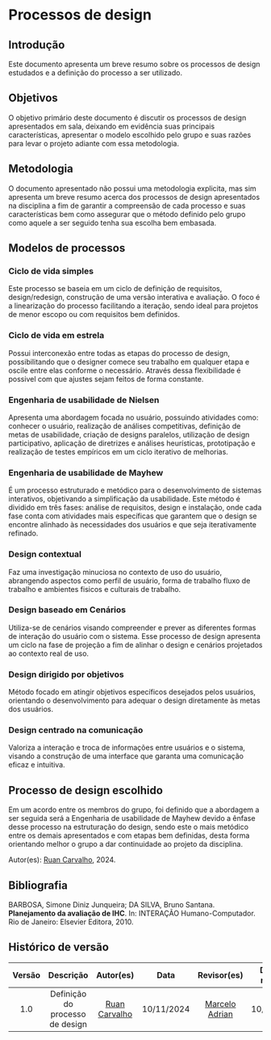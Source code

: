 # Processos de design

## Introdução
Este documento apresenta um breve resumo sobre os processos de design estudados e a definição do processo a ser utilizado.

## Objetivos
O objetivo primário deste documento é discutir os processos de design apresentados em sala, deixando em evidência suas principais características, apresentar o modelo escolhido pelo grupo e suas razões
para levar o projeto adiante com essa metodologia.

## Metodologia
O documento apresentado não possui uma metodologia explicita, mas sim apresenta um breve resumo acerca dos processos de design apresentados na disciplina a fim de garantir a compreensão de cada processo e suas
características bem como assegurar que o método definido pelo grupo como aquele a ser seguido tenha sua escolha bem embasada.

## Modelos de processos

### Ciclo de vida simples
Este processo se baseia em um ciclo de definição de requisitos, design/redesign, construção de uma versão interativa e avaliação. O foco é a linearização do processo facilitando a iteração, sendo ideal para projetos de menor escopo ou com requisitos bem definidos.

### Ciclo de vida em estrela
Possui interconexão entre todas as etapas do processo de design, possibilitando que o designer comece seu trabalho em qualquer etapa e oscile entre elas conforme o necessário. Através dessa flexibilidade é possivel com que ajustes sejam feitos de forma constante.

### Engenharia de usabilidade de Nielsen
Apresenta uma abordagem focada no usuário, possuindo atividades como: conhecer o usuário, realização de análises competitivas, definição de metas de usabilidade, criação de designs paralelos, utilização de design participativo, aplicação de diretrizes e análises heurísticas, prototipação e realização de testes empíricos em um ciclo iterativo de melhorias.

### Engenharia de usabilidade de Mayhew
É um processo estruturado e metódico para o desenvolvimento de sistemas interativos, objetivando a simplificação da usabilidade.
Este método é dividido em três fases: análise de requisitos, design e instalação, onde cada fase conta com atividades mais específicas que garantem que o design se encontre alinhado às necessidades dos usuários e que seja iterativamente refinado.

### Design contextual
Faz uma investigação minuciosa no contexto de uso do usuário, abrangendo aspectos como perfil de usuário, forma de trabalho fluxo de trabalho e ambientes fisicos e culturais de trabalho.

### Design baseado em Cenários
Utiliza-se de cenários visando compreender e prever as diferentes formas de interação do usuário com o sistema.
Esse processo de design apresenta um ciclo na fase de projeção a fim de alinhar o design e cenários projetados ao contexto real de uso.

### Design dirigido por objetivos
Método focado em atingir objetivos específicos desejados pelos usuários, orientando o desenvolvimento para adequar o design diretamente às metas dos usuários.

### Design centrado na comunicação
Valoriza a interação e troca de informações entre usuários e o sistema, visando a construção de uma interface que garanta uma comunicação eficaz e intuitiva.

## Processo de design escolhido
Em um acordo entre os membros do grupo, foi definido que a abordagem a ser seguida será a Engenharia de usabilidade de Mayhew devido a ênfase desse processo na estruturação do design, sendo este o mais metódico entre os demais apresentados e com etapas bem definidas, desta forma orientando melhor o grupo a dar continuidade ao projeto da disciplina.

Autor(es): [Ruan Carvalho](https://github.com/Ruan-Carvalho), 2024.

## Bibliografia
BARBOSA, Simone Diniz Junqueira; DA SILVA, Bruno Santana. **Planejamento da avaliação de IHC**. In: INTERAÇÃO Humano-Computador. Rio de Janeiro: Elsevier Editora, 2010.

## Histórico de versão
|Versão|Descrição|Autor(es)|Data|Revisor(es)|Data de revisão|
|:---:|:---:|:---:|:---:|:---:|:---:|
|1.0|Definição do processo de design|[Ruan Carvalho](https://github.com/Ruan-Carvalho)|10/11/2024| [Marcelo Adrian](https://github.com/Marcelo-Adrian) | 10/11/2024|
